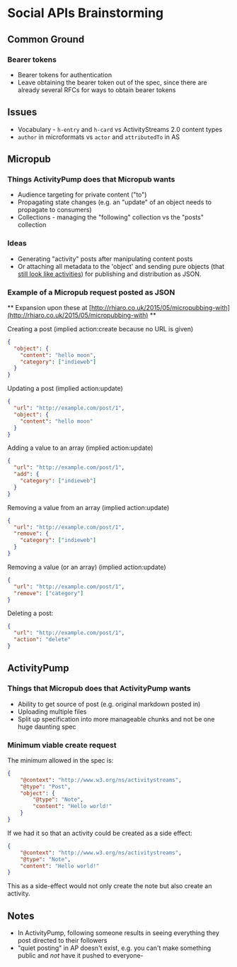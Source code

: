 # Social APIs Brainstorming

## Common Ground

### Bearer tokens
* Bearer tokens for authentication
* Leave obtaining the bearer token out of the spec, since there are already several RFCs for ways to obtain bearer tokens

## Issues

* Vocabulary - `h-entry` and `h-card` vs ActivityStreams 2.0 content types
* `author` in microformats vs `actor` and `attributedTo` in AS

## Micropub

### Things ActivityPump does that Micropub wants
* Audience targeting for private content ("to")
* Propagating state changes (e.g. an "update" of an object needs to propagate to consumers)
* Collections - managing the "following" collection vs the "posts" collection

### Ideas
* Generating "activity" posts after manipulating content posts
* Or attaching all metadata to the 'object' and sending pure objects (that [still look like activities](http://rhiaro.co.uk/2015/05/micropubbing-with)) for publishing and distribution as JSON.

### Example of a Micropub request posted as JSON

** Expansion upon these at [http://rhiaro.co.uk/2015/05/micropubbing-with](http://rhiaro.co.uk/2015/05/micropubbing-with) **

Creating a post (implied action:create because no URL is given)
```json
{
  "object": {
    "content": "hello moon",
    "category": ["indieweb"]
  }
}
```

Updating a post (implied action:update)

```json
{
  "url": "http://example.com/post/1",
  "object": {
    "content": "hello moon"
  }
}
```

Adding a value to an array (implied action:update)

```json
{
  "url": "http://example.com/post/1",
  "add": {
    "category": ["indieweb"]
  }
}
```

Removing a value from an array (implied action:update)

```json
{
  "url": "http://example.com/post/1",
  "remove": {
    "category": ["indieweb"]
  }
}
```

Removing a value (or an array) (implied action:update)

```json
{
  "url": "http://example.com/post/1",
  "remove": ["category"]
}
```

Deleting a post:

```json
{
  "url": "http://example.com/post/1",
  "action": "delete"
}
```

## ActivityPump

### Things that Micropub does that ActivityPump wants

- Ability to get source of post (e.g. original markdown posted in)
- Uploading multiple files
- Split up specification into more manageable chunks and not be one huge daunting spec

### Minimum viable create request

The minimum allowed in the spec is:
```json
{
    "@context": "http://www.w3.org/ns/activitystreams",
    "@type": "Post",
    "object": {
        "@type": "Note",
        "content": "Hello world!"
    }
}
```

If we had it so that an activity could be created as a side effect:
```json
{
    "@context": "http://www.w3.org/ns/activitystreams",
    "@type": "Note",
    "content": "Hello world!"
}
```
This as a side-effect would not only create the note but also create an
activity.

## Notes
* In ActivityPump, following someone results in seeing everything they post directed to their followers
* "quiet posting" in AP doesn't exist, e.g. you can't make something public and *not* have it pushed to everyone- 

